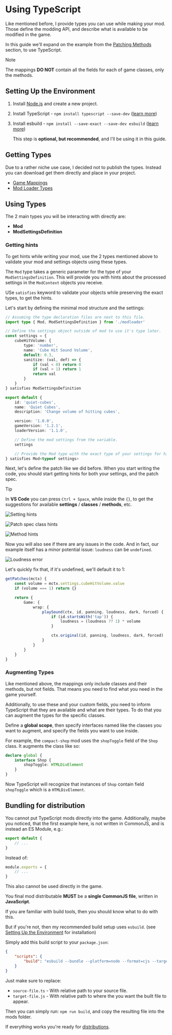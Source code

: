 # Using TypeScript

Like mentioned before, I provide types you can use while making your mod. Those
define the modding API, and describe what is available to be modified in the
game.

In this guide we'll expand on the example from the
[Patching Methods](./07-patching-methods.md) section, to use TypeScript.

> [!NOTE]
>
> The mappings **DO NOT** contain all the fields for each of game classes, only
> the methods.

## Setting Up the Environment

1. Install [Node.js](https://nodejs.org) and create a new project.
2. Install TypeScript - `npm install typescript --save-dev`
   ([learn more](https://www.typescriptlang.org/download/))
3. Install esbuild - `npm install --save-exact --save-dev esbuild`
   ([learn more](https://esbuild.github.io/))

   This step is **optional, but recommended**, and I'll be using it in this
   guide.

## Getting Types

Due to a rather niche use case, I decided not to publish the types. Instead you
can download get them directly and place in your project.

- [Game Mappings](https://github.com/rafalberezin/sixty-four-mods/releases/download/mappings-latest/game.d.ts)
- [Mod Loader Types](https://github.com/rafalberezin/sixty-four-mods/releases/download/modloader-latest/modloader.d.ts)

## Using Types

The 2 main types you will be interacting with directly are:

- **Mod**
- **ModSettingsDefinition**

### Getting hints

To get hints while writing your mod, use the 2 types mentioned above to validate
your mod and settings objects using these types.

The `Mod` type takes a generic parameter for the type of your
`ModSettingsDefinition`. This will provide you with hints about the processed
settings in the `ModContext` objects you receive.

USe `satisfies` keyword to validate your objects while preserving the exact
types, to get the hints.

Let's start by defining the minimal mod structure and the settings:

```ts lines|highlight=1,2,4,5,16,27-28,30-31
// Assuming the type declaration files are next to this file.
import type { Mod, ModSettingsDefinition } from './modloader'

// Define the settings object outside of mod to use it's type later.
const settings = {
	cubeHitVolume: {
		type: 'number',
		name: 'Cube Hit Sound Volume',
		default: 0.3,
		sanitize: (val, def) => {
			if (val < 0) return 0
			if (val > 1) return 1
			return val
		}
	}
} satisfies ModSettingsDefinition

export default {
	id: 'quiet-cubes',
	name: 'Quiet Cubes',
	description: 'Change volume of hitting cubes',

	version: '1.0.0',
	gameVersion: '1.2.1',
	loaderVersion: '1.1.0',

	// Define the mod settings from the variable.
	settings

	// Provide the Mod type with the exact type of your settings for hints
} satisfies Mod<typeof settings>
```

Next, let's define the patch like we did before. When you start writing the
code, you should start getting hints for both your settings, and the patch spec.

> [!TIP]
>
> In **VS Code** you can press `Ctrl + Space`, while inside the `{}`, to get the
> suggestions for available **settings** / **classes** / **methods**, etc.

![Setting hints](../../assets/types/settings.png)

![Patch spec class hints](../../assets/types/classes.png)

![Method hints](../../assets/types/methods.png)

Now you will also see if there are any issues in the code. And in fact, our
example itself has a minor potential issue: `loudness` can be `undefined`.

![Loudness error](../../assets/types/error.png)

Let's quickly fix that, if it's undefined, we'll default it to 1:

```ts lines=30|highlight=39
getPatches(mctx) {
	const volume = mctx.settings.cubeHitVolume.value
	if (volume === 1) return {}

	return {
		Game: {
			wrap: {
				playSound(ctx, id, panning, loudness, dark, forced) {
					if (id.startsWith('tap')) {
						loudness = (loudness ?? 1) * volume
					}

					ctx.original(id, panning, loudness, dark, forced)
				}
			}
		}
	}
}
```

### Augmenting Types

Like mentioned above, the mappings only include classes and their methods, but
not fields. That means you need to find what you need in the game yourself.

Additionally, to use these and your custom fields, you need to inform TypeScript
that they are available and what are their types. To do that you can augment the
types for the specific classes.

Define a **global scope**, then specify interfaces named like the classes you
want to augment, and specify the fields you want to use inside.

For example, the `compact-shop` mod uses the `shopToggle` field of the `Shop`
class. It augments the class like so:

```ts
declare global {
	interface Shop {
		shopToggle: HTMLDivElement
	}
}
```

Now TypeScript will recognize that instances of `Shop` contain field
`shopToggle` which is a `HTMLDivElement`.

## Bundling for distribution

You cannot put TypeScript mods directly into the game. Additionally, maybe you
noticed, that the first example here, is not written in CommonJS, and is instead
an ES Module, e.g.:

```js
export default {
	// ...
}
```

Instead of:

```js
module.exports = {
	// ...
}
```

This also cannot be used directly in the game.

You final mod distributable **MUST** be a **single CommonJS file**, written in
**JavaScript**.

If you are familiar with build tools, then you should know what to do with this.

But if you're not, then my recommended build setup uses `esbuild`. (see
[Setting Up the Environment](#setting-up-the-environment) for installation)

Simply add this build script to your `package.json`:

```json
{
	"scripts": {
		"build": "esbuild --bundle --platform=node --format=cjs --target=es2023 source-file.ts --outfile=target-file.js"
	}
}
```

Just make sure to replace:

- `source-file.ts` - With relative path to your source file.
- `target-file.js` - With relative path to where the you want the built file to
  appear.

Then you can simply run: `npm run build`, and copy the resulting file into the
mods folder.

If everything works you're ready for
[distributions](./00-introduction.md#distribution).
